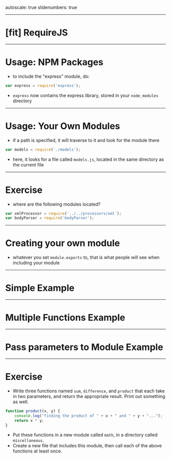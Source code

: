 autoscale: true
slidenumbers: true

---

# [fit] RequireJS

---

# Usage: NPM Packages
- to include the "express" module, do:

```js
var express = require('express');
```

- `express` now contains the express library, stored in your `node_modules` directory

---

# Usage: Your Own Modules
- if a path is specified, it will traverse to it and look for the module there

```js
var models = require('./models');
```

- here, it looks for a file called `models.js`, located in the same directory as the current file

---

# Exercise
- where are the following modules located?

```js
var xmlProcessor = require('../../processors/xml');
var bodyParser = require('bodyParser');
```

---

# Creating your own module
- whatever you set `module.exports` to, that is what people will see when including your module

----

# Simple Example

---

# Multiple Functions Example

---

# Pass parameters to Module Example

---

# Exercise
- Write three functions named `sum`, `difference`, and `product` that each take in two parameters, and return the appropriate result. Print out something as well.

```js
function product(x, y) {
	console.log("finding the product of " + x + " and " + y + "...");
	return x * y;
}
```

- Put these functions in a new module called `math`, in a directory called `miscellaneous`.
- Create a new file that includes this module, then call each of the above functions at least once.